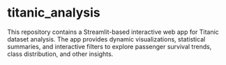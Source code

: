 # titanic_analysis
This repository contains a Streamlit-based interactive web app for Titanic dataset analysis. The app provides dynamic visualizations, statistical summaries, and interactive filters to explore passenger survival trends, class distribution, and other insights.
